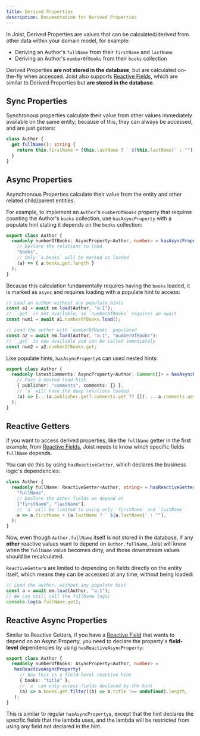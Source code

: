 ```yaml
---
title: Derived Properties
description: Documentation for Derived Properties
---
```


In Joist, Derived Properties are values that can be calculated/derived from other data within your domain model, for example:

* Deriving an Author's `fullName` from their `firstName` and `lastName`
* Deriving an Author's `numberOfBooks` from their `books` collection

Derived Properties **are not stored in the database**, but are calculated on-the-fly when accessed. Joist also supports [Reactive Fields](./reactive-fields), which are similar to Derived Properties but **are stored in the database**.

## Sync Properties

Synchronous properties calculate their value from other values immediately available on the same entity; because of this, they can always be accessed, and are just getters:

```ts
class Author {
  get fullName(): string {
    return this.firstName + (this.lastName ? ` ${this.lastName}` : "");
  }
}
```

## Async Properties

Asynchronous Properties calculate their value from the entity and other related child/parent entities.

For example, to implement an `Author`'s `numberOfBooks` property that requires counting the Author's `books` collection, use `hasAsyncProperty` with a populate hint stating it depends on the `books` collection:

```typescript
export class Author {
  readonly numberOfBooks: AsyncProperty<Author, number> = hasAsyncProperty(
    // Declare the relations to load
    "books",
    // Only `a.books` will be marked as loaded
    (a) => { a.books.get.length }
  );
}
```

Because this calculation fundamentally requires having the `books` loaded, it is marked as `async` and requires loading with a populate hint to access:

```typescript
// Load an author without any populate hints
const a1 = await em.load(Author, "a:1");
// `.get` is not available, so `numberOfBooks` requires an await
const num1 = await a1.numberOfBooks.load();

// Load the author with `numberOfBooks` populated
const a2 = await em.load(Author, "a:1", "numberOfBooks");
// `.get` is now available and can be called immediately
const num2 = a2.numberOfBooks.get;
```

Like populate hints, `hasAsyncProperty`s can used nested hints:

```typescript
export class Author {
  readonly latestComments: AsyncProperty<Author, Comment[]> = hasAsyncProperty(
    // Pass a nested load hint
    { publisher: "comments", comments: {} },
    // `a` will have the deep relations loaded
    (a) => [...(a.publisher.get?.comments.get ?? []), ...a.comments.get],
  );
}
```

## Reactive Getters

If you want to access derived properties, like the `fullName` getter in the first example, from [Reactive Fields](./reactive-fields), Joist needs to know which specific fields `fullName` depends.

You can do this by using `hasReactiveGetter`, which declares the business logic's dependencies:

```typescript
class Author {
  readonly fullName: ReactiveGetter<Author, string> = hasReactiveGetter(
    "fullName",
    // Declare the other fields we depend on
    ["firstName", "lastName"],
    // `a` will be limited to using only `firstName` and `lastName`
    a => a.firstName + (a.lastName ? ` ${a.lastName}` : ""),
  );
}
```

Now, even though `Author.fullName` itself is not stored in the database, if any __other__ reactive values want to depend on `Author.fullName`, Joist will know when the `fullName` value becomes dirty, and those downstream values should be recalculated.

`ReactiveGetter`s are limited to depending on fields directly on the entity itself, which means they can be accessed at any time, without being loaded:

```typescript
// Load the author, without any populate hint
const a = await em.load(Author, "a:1");
// We can still call the fullName logic
console.log(a.fullName.get);
```

## Reactive Async Properties

Similar to Reactive Getters, if you have a [Reactive Field](./reactive-fields) that wants to depend on an Async Property, you need to declare the property's **field-level** dependencies by using `hasReactiveAsyncProperty`:

```typescript
export class Author {
  readonly numberOfBooks: AsyncProperty<Author, number> =
   hasReactiveAsyncProperty(
     // Now this is a field-level reactive hint
     { books: "title" },
     // `a` can only access fields declared by the hint
     (a) => a.books.get.filter((b) => b.title !== undefined).length,
   );
}
```

This is similar to regular `hasAsyncProperty`s, except that the hint declares the specific fields that the lambda uses, and the lambda will be restricted from using any field not declared in the hint. 

